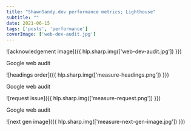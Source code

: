 ```yaml
---
title: "ShawnSandy.dev performance metrics; Lighthouse"
subtitle: ""
date: 2021-06-15
tags: ['posts', 'performance']
coverImage: ['web-dev-audit.jpg']
---
```


![acknowledgement image]({{ hlp.sharp.img(['web-dev-audit.jpg']) }})

Google web audit

![headings order]({{ hlp.sharp.img(['measure-headings.png']) }})

Google web audit

![request issue]({{ hlp.sharp.img(['measure-request.png']) }})

Google web audit

![next gen image]({{ hlp.sharp.img(['measure-next-gen-image.jpg']) }})
